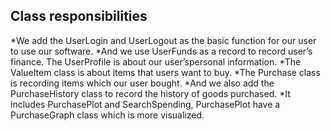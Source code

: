 ## Class responsibilities
*We add the UserLogin and UserLogout as the basic function for our user to use our software.
*And we use UserFunds as a record to record user’s finance. The UserProfile is about our user’spersonal information. 
*The ValueItem class is about items that users want to buy. 
*The Purchase class is recording items which our user bought. 
*And we also add the PurchaseHistory class to record the history of goods purchased. 
*It includes PurchasePlot and SearchSpending, PurchasePlot have a PurchaseGraph class which is more visualized.
